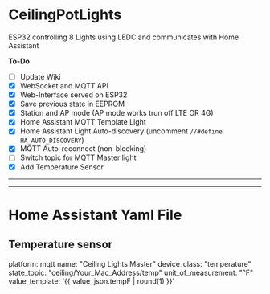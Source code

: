 # CeilingPotLights

ESP32 controlling 8 Lights using LEDC and communicates with Home Assistant

**To-Do**
- [ ] Update Wiki
- [x] WebSocket and MQTT API
- [x] Web-Interface served on ESP32
- [x] Save previous state in EEPROM
- [X] Station and AP mode (AP mode works trun off LTE OR 4G)
- [x] Home Assistant MQTT Template Light
- [x] Home Assistant Light Auto-discovery (uncomment `//#define HA_AUTO_DISCOVERY`)
- [x] MQTT Auto-reconnect (non-blocking)
- [ ] Switch topic for MQTT Master light 
- [X] Add Temperature Sensor

__________________________________________________________________________________________________________________________________________
__________________________________________________________________________________________________________________________________________

# Home Assistant Yaml File

## Temperature sensor
platform: mqtt
name: "Ceiling Lights Master"
device_class: "temperature"
state_topic: "ceiling/Your_Mac_Address/temp"
unit_of_measurement: "°F"
value_template: '{{ value_json.tempF | round(1) }}'
